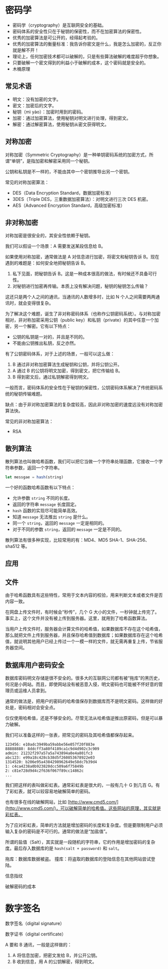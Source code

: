 # 密码学

* 密码学（cryptography）是互联网安全的基础。
* 密码体系的安全性只在于秘钥的保密性，而不在加密算法的保密性。
* 优秀的加密算法是可公开的，经得起考验的。
* 优秀的加密算法的衡量标准：我告诉你密文是什么，我是怎么加密的，反正你就是解不开！
* 理论上，任何加密技术都可以破解的，只是有些算法破解的难度超乎你想象。
* 只要破解一个密文得到的利益小于破解的成本，这个密码就是安全的。
* 木桶原理

## 常见术语

* 明文：没有加密的文字。
* 密文：加密后的文字。
* 秘钥（mì yào）：加密时用到的密码。
* 加密：通过加密算法，使用秘钥对明文进行处理，得到密文。
* 解密：通过解密算法，使用秘钥从密文获得明文。

## 对称加密

对称加密（Symmetric Cryptography）是一种单钥密码系统的加密方式，所谓“单钥”，是指加密和解密采用同一个秘钥。

公钥和私钥是不一样的，不能由其中一个密钥推导出另一个密钥。

常见的对称加密算法：

* DES（Data Encryption Standard，数据加密标准）
* 3DES（Triple DES，三重数据加密算法）：对明文进行三次 DES 机密。
* AES（Advanced Encryption Standard，高级加密标准）

## 非对称加密



对称加密是很安全的，其安全性依赖于秘钥。

我们可以假设一个场景：A 需要发送某段信息给 B。

如果使用对称加密，通常做法是 A 对信息进行加密，将密文和秘钥告诉 B。现在遇到的难题是：如何安全地把秘钥告诉 B。

1. 私下见面，把秘钥告诉 B。这是一种成本很高的做法，有时候还不具备可行性。
2. 对秘钥进行加密再传输。本质上没有解决问题，秘钥的秘钥怎么传输？

这还只是两个人之间的通讯，当通讯的人数增多时，比如 N 个人之间需要两两通讯时，就会变得很复杂。

为了解决这个难题，诞生了非对称密码体系（也称作公钥密码系统）。与对称加密相对，非对称加密采用公钥（public key）和私钥（private）的其中任意一个加密，另一个解密。它有以下特点：

* 公钥的私钥是一对的，并且是不同的。
* 不能由公钥推出私钥，反之亦然。

有了公钥密码体系，对于上述的场景，一般可以这么做：

1. B 通过非对称加密算法生成秘钥和公钥，并将公钥公开。
2. A 通过 B 的公钥将明文加密，得到密文，把它传输给 B。
3. B 得到密文后，通过私钥解密得到明文。

一般而言，密码体系的安全性在于秘钥的保密性，公钥密码体系解决了传统密码系统的秘钥传输难题。

缺点：由于非对称加密算法的复杂度较高，因此非对称加密的速度远没有对称加密算法快。

常见的非对称加密算法：

* RSA

## 散列算法

散列算法也叫做哈希函数，我们可以把它当做一个字符串处理函数，它接收一个字符串参数，返回一个字符串。

```javascript
let messgae = hash(string)
```

一个好的函数哈希函数有以下特点：

* 允许参数 `string` 不同的长度。
* 返回的字符串 `message` 长度固定。
* `hash` 函数的实现尽可能简单高效。
* 知道 `message` 无法推出 `string` 是什么。
* 同一个 `string`，返回的 `message` 一定是相同的。
* 对于不同的参数 `string`，返回的 `message` 一定是不同的。

散列算法有很多种实现，比较常用的有：MD4、MD5 SHA-1、SHA-256、sha512 等。

## 应用

## 文件

由于哈希函数具有这些特性，常用于文本内容的校验，用来判断文本或者文件是否内容一致。

在网盘上传文件时，有时候会“秒传”，几个 G 大小的文件，一秒钟就上传完了。事实上，这个文件并没有被上传到服务器。这里，就用到了哈希函数算法。

当用户上传文件时，服务器会计算文件的哈希值，如果数据库不存在这个哈希值，那么就把文件上传到服务器，并且保存哈希值到数据库；如果数据库存在这个哈希值，就说明其他用户已经上传过一个一模一样的文件，就无需再重复上传，节省服务器空间。

## 数据库用户密码安全

数据库密码明文存储是很不安全的。很多大的互联网公司都有被“拖库”的黑历史，何况是小网站。而且，即使网站没有被恶意入侵，明文密码也可能被不怀好意的管理员或运维人员拿到。

通常的做法是，把用户的密码的哈希值保存到数据库而不是明文密码。这样做的好处是，密码相对会安全点。

仅仅使用哈希值，还是不够安全的。尽管无法从哈希值逆推出原密码，但是可以暴力破解。

我们可以准备这样的一张表，把常见的密码及其哈希值都保存起来。

```text
123456: e10adc3949ba59abbe56e057f20f883e
88888888: 8ddcff3a80f4189ca1c9d4d902c3c909
admin: 21232f297a57a5a743894a0e4a801fc3
abc123: e99a18c428cb38d5f260853678922e03
1314520: b206e95a4384298962649e58dc7b39d4
1: c4ca4238a0b923820dcc509a6f75849b
2: c81e728d9d4c2f636f067f89cc14862c
...
```

我们把这样的表叫做彩虹表。通常彩虹表是很大的，一般有几十 G 到几百 G。有了彩虹表，就可以较容易地破解简单的密码。

也有很多在线的破解网站，比如 [http://www.cmd5.com/](http://www.cmd5.com/)，可以破解简单的哈希值。这些网站的原理，其实就是彩虹表。

为了应对彩虹表，简单的方法就是增加密码的长度和复杂度。但是要限制用户必须输入复杂的密码是不可行的。通常的做法是“加盐值”。

所谓的盐值（Salt），其实就是一段随机的字符串，它的作用是增加密码的复杂度。最后存入数据库的是 `hash(salt + password)` 和 `salt`。




拖库：数据库数据被盗。
撞库：将盗取的数据库的登陆信息在其他网站尝试登陆。


信息指纹
    



破解密码的成本

# 数字签名

数字签名（digital signature）

数字证书（digital certificate）

A 要和 B 通讯，一般是这样做的：

1. A 将信息加密，把密文发给 B，并公开公钥。
2. B 收到信息，用 A 的公钥解密，得到明文。







